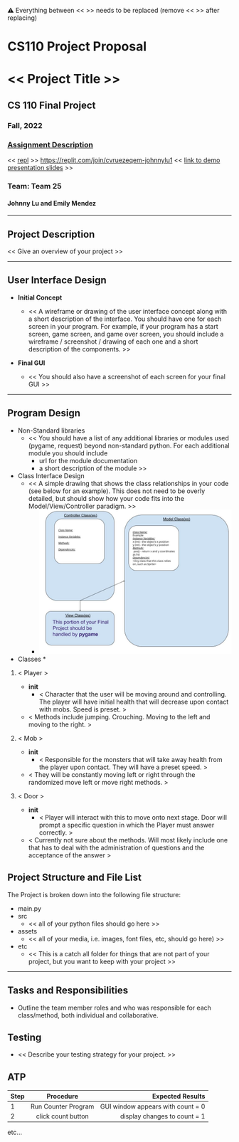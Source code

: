 :warning: Everything between << >> needs to be replaced (remove << >> after replacing)
# CS110 Project Proposal
# << Project Title >>
## CS 110 Final Project
###  Fall, 2022 
### [Assignment Description](https://docs.google.com/document/d/1H4R6yLL7som1lglyXWZ04RvTp_RvRFCCBn6sqv-82ps/edit?usp=sharing)

<< [repl](#) >>
https://replit.com/join/cvruezeqem-johnnylu1
<< [link to demo presentation slides](#) >>

### Team: Team 25
####  Johnny Lu and Emily Mendez

***

## Project Description

<< Give an overview of your project >>

***    

## User Interface Design

- **Initial Concept**
  - << A wireframe or drawing of the user interface concept along with a short description of the interface. You should have one for each screen in your program. For example, if your program has a start screen, game screen, and game over screen, you should include a wireframe / screenshot / drawing of each one and a short description of the components. >>
    
    
- **Final GUI**
  - << You should also have a screenshot of each screen for your final GUI >>

***        

## Program Design

* Non-Standard libraries
    * << You should have a list of any additional libraries or modules used (pygame, request) beyond non-standard python. 
         For each additional module you should include
         - url for the module documentation
         - a short description of the module >>
* Class Interface Design
    * << A simple drawing that shows the class relationships in your code (see below for an example). This does not need to be overly detailed, but should show how your code fits into the Model/View/Controller paradigm. >>
        * ![class diagram](assets/class_diagram.jpg) 
* Classes
  *
1. < Player > 
    * __init__
        * < Character that the user will be moving around and controlling. The player will have initial health that will decrease upon contact with mobs. Speed is preset. >
    * < Methods include jumping. Crouching. Moving to the left and moving to the right. >

2. < Mob > 
    * __init__
        * < Responsible for the monsters that will take away health from the player upon contact. They will have a preset speed. >
    * < They will be constantly moving left or right through the randomized move left or move right methods. >

3. < Door > 
    * __init__
        * < Player will interact with this to move onto next stage. Door will prompt a specific question in which the Player must answer correctly. >
    * < Currently not sure about the methods. Will most likely include one that has to deal with the administration of questions and the acceptance of the answer > 


## Project Structure and File List

The Project is broken down into the following file structure:

* main.py
* src
    * << all of your python files should go here >>
* assets
    * << all of your media, i.e. images, font files, etc, should go here) >>
* etc
    * << This is a catch all folder for things that are not part of your project, but you want to keep with your project >>

***

## Tasks and Responsibilities 

   * Outline the team member roles and who was responsible for each class/method, both individual and collaborative.

## Testing

* << Describe your testing strategy for your project. >>

## ATP

| Step                 |Procedure             |Expected Results                   |
|----------------------|:--------------------:|----------------------------------:|
|  1                   | Run Counter Program  |GUI window appears with count = 0  |
|  2                   | click count button   | display changes to count = 1      |
etc...
